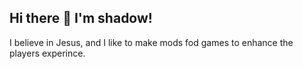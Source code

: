 ## Hi there 👋 I'm shadow!
I believe in Jesus, and I like to make mods fod games to enhance the players experince.
